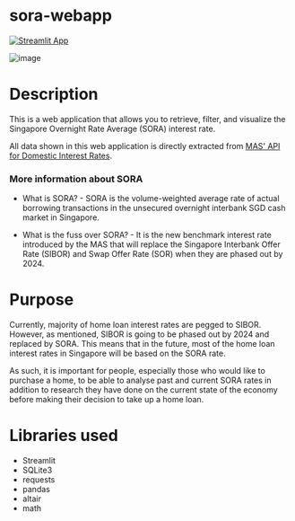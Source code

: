 # sora-webapp

[![Streamlit App](https://static.streamlit.io/badges/streamlit_badge_black_white.svg)](https://share.streamlit.io/yongdetan/sora-webapp/sora.py)

![image](https://user-images.githubusercontent.com/61530179/175294332-c23d21e7-dfa2-4978-83c2-5168ffd1eb2d.png)


# Description 

This is a web application that allows you to retrieve, filter, and visualize the Singapore Overnight Rate Average (SORA) interest rate. 

All data shown in this web application is directly extracted from [MAS' API for Domestic Interest Rates](https://secure.mas.gov.sg/api/APIDESCPAGE.ASPX?RESOURCE_ID=9a0bf149-308c-4bd2-832d-76c8e6cb47ed).

### More information about SORA

- What is SORA? - SORA is the volume-weighted average rate of actual borrowing transactions in the unsecured overnight interbank SGD cash market in Singapore.

- What is the fuss over SORA? - It is the new benchmark interest rate introduced by the MAS that will replace the Singapore Interbank Offer Rate (SIBOR) and Swap Offer Rate (SOR) when they are phased out by 2024.


# Purpose

Currently, majority of home loan interest rates are pegged to SIBOR. However, as mentioned, SIBOR is going to be phased out by 2024 and replaced by SORA. This means that in the future, most of the home loan interest rates in Singapore will be based on the SORA rate. 

As such, it is important for people, especially those who would like to purchase a home, to be able to analyse past and current SORA rates in addition to research they have done on the current state of the economy before making their decision to take up a home loan.


# Libraries used

- Streamlit
- SQLite3
- requests
- pandas
- altair
- math

#
